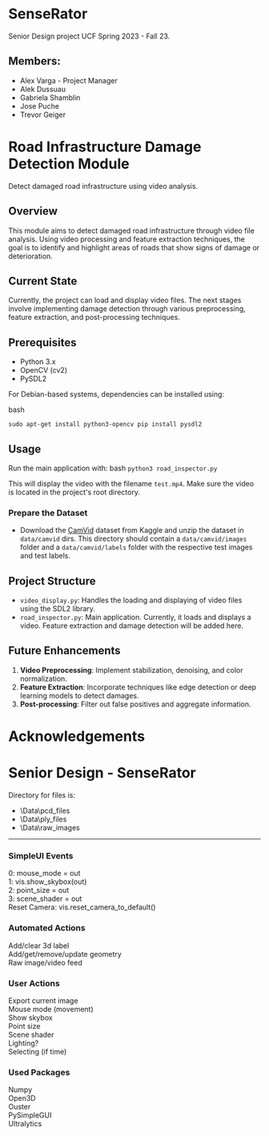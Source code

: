 # SenseRator
Senior Design project UCF Spring 2023 - Fall 23.

## Members:
- Alex Varga - Project Manager
- Alek Dussuau
- Gabriela Shamblin
- Jose Puche
- Trevor Geiger

# Road Infrastructure Damage Detection Module

Detect damaged road infrastructure using video analysis.

## Overview

This module aims to detect damaged road infrastructure through video file analysis. Using video processing and feature extraction techniques, the goal is to identify and highlight areas of roads that show signs of damage or deterioration.

## Current State

Currently, the project can load and display video files. The next stages involve implementing damage detection through various preprocessing, feature extraction, and post-processing techniques.

## Prerequisites

- Python 3.x
- OpenCV (cv2)
- PySDL2

For Debian-based systems, dependencies can be installed using:

bash

`sudo apt-get install python3-opencv pip install pysdl2`

## Usage

Run the main application with:
bash
`python3 road_inspector.py`

This will display the video with the filename `test.mp4`. Make sure the video is located in the project's root directory.

### Prepare the Dataset

- Download the [CamVid](https://www.kaggle.com/datasets/carlolepelaars/camvid) dataset from Kaggle and unzip the dataset in `data/camvid` dirs. This directory should contain a `data/camvid/images` folder and a `data/camvid/labels` folder with the respective test images and test labels.  

## Project Structure

- `video_display.py`: Handles the loading and displaying of video files using the SDL2 library.
- `road_inspector.py`: Main application. Currently, it loads and displays a video. Feature extraction and damage detection will be added here.

## Future Enhancements

1. **Video Preprocessing**: Implement stabilization, denoising, and color normalization.
2. **Feature Extraction**: Incorporate techniques like edge detection or deep learning models to detect damages.
4. **Post-processing**: Filter out false positives and aggregate information.

# Acknowledgements
# Senior Design - SenseRator
Directory for files is:
- \Data\pcd_files
- \Data\ply_files
- \Data\raw_images

---

### SimpleUI Events  
0: mouse_mode = out  
1: vis.show_skybox(out)  
2: point_size = out  
3: scene_shader = out  
Reset Camera: vis.reset_camera_to_default()

### Automated Actions
Add/clear 3d label  
Add/get/remove/update geometry  
Raw image/video feed  

### User Actions
Export current image  
Mouse mode (movement)  
Show skybox  
Point size  
Scene shader  
Lighting?  
Selecting (if time)

### Used Packages
Numpy  
Open3D  
Ouster  
PySimpleGUI  
Ultralytics
